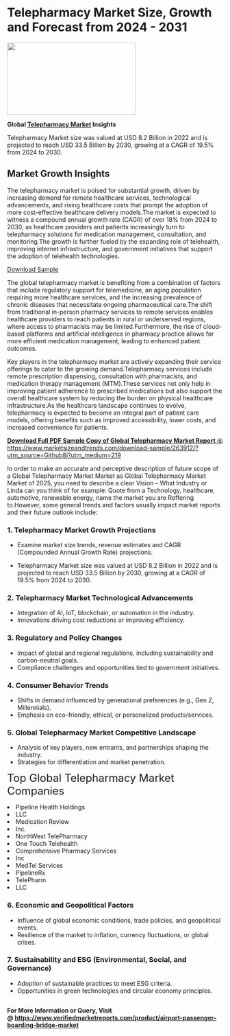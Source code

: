 <H1>Telepharmacy Market Size, Growth and Forecast from 2024 - 2031</H1><img class="aligncenter size-medium wp-image-584254" src="https://thirdeyenews.in/wp-content/uploads/2024/09/Global-Market-Research-300x168.jpeg" alt="" width="300" height="168" /><p><strong>Global&nbsp;<a href="https://www.marketsizeandtrends.com/download-sample/263912/?utm_source=Github8j?utm_medium=219">Telepharmacy Market</a> Insights</strong></p><p>Telepharmacy Market size was valued at USD 8.2 Billion in 2022 and is projected to reach USD 33.5 Billion by 2030, growing at a CAGR of 19.5% from 2024 to 2030.</p><p><h2>Market Growth Insights</h2> <p>The telepharmacy market is poised for substantial growth, driven by increasing demand for remote healthcare services, technological advancements, and rising healthcare costs that prompt the adoption of more cost-effective healthcare delivery models.The market is expected to witness a compound annual growth rate (CAGR) of over 18% from 2024 to 2030, as healthcare providers and patients increasingly turn to telepharmacy solutions for medication management, consultation, and monitoring.The growth is further fueled by the expanding role of telehealth, improving internet infrastructure, and government initiatives that support the adoption of telehealth technologies.</p> <p><a href="#">Download Sample</a></p> <p>The global telepharmacy market is benefiting from a combination of factors that include regulatory support for telemedicine, an aging population requiring more healthcare services, and the increasing prevalence of chronic diseases that necessitate ongoing pharmaceutical care.The shift from traditional in-person pharmacy services to remote services enables healthcare providers to reach patients in rural or underserved regions, where access to pharmacists may be limited.Furthermore, the rise of cloud-based platforms and artificial intelligence in pharmacy practice allows for more efficient medication management, leading to enhanced patient outcomes.</p> <p>Key players in the telepharmacy market are actively expanding their service offerings to cater to the growing demand.Telepharmacy services include remote prescription dispensing, consultation with pharmacists, and medication therapy management (MTM).These services not only help in improving patient adherence to prescribed medications but also support the overall healthcare system by reducing the burden on physical healthcare infrastructure.As the healthcare landscape continues to evolve, telepharmacy is expected to become an integral part of patient care models, offering benefits such as improved accessibility, lower costs, and increased convenience for patients.</p> <p><a href="#"></p><p><span class=""><strong>Download Full PDF Sample Copy of Global Telepharmacy Market Report</strong> @ <a href="https://www.marketsizeandtrends.com/download-sample/263912/?utm_source=Github8j?utm_medium=219" target="_blank">https://www.marketsizeandtrends.com/download-sample/263912/?utm_source=Github8j?utm_medium=219</a></span></p><p>In order to make an accurate and perceptive description of future scope of a Global&nbsp;Telepharmacy Market Market as Global&nbsp;Telepharmacy Market Market of 2025, you need to describe a clear Vision &ndash; What Industry or Linda can you think of for example: Quote from a Technology, healthcare, automotive, renewable energy, name the market you are Reffering to.However, some general trends and factors usually impact market reports and their future outlook include:</p><h3>1.&nbsp;<strong>Telepharmacy Market Growth Projections</strong></h3><ul><li>Examine market size trends, revenue estimates and CAGR (Compounded Annual Growth Rate) projections.</li><li><p>Telepharmacy Market size was valued at USD 8.2 Billion in 2022 and is projected to reach USD 33.5 Billion by 2030, growing at a CAGR of 19.5% from 2024 to 2030.</p></li></ul><h3>2.&nbsp;<strong>Telepharmacy Market Technological Advancements</strong></h3><ul><li>Integration of AI, IoT, blockchain, or automation in the industry.</li><li>Innovations driving cost reductions or improving efficiency.</li></ul><h3>3.&nbsp;<strong>Regulatory and Policy Changes</strong></h3><ul><li>Impact of global and regional regulations, including sustainability and carbon-neutral goals.</li><li>Compliance challenges and opportunities tied to government initiatives.</li></ul><h3>4.&nbsp;<strong>Consumer Behavior Trends</strong></h3><ul><li>Shifts in demand influenced by generational preferences (e.g., Gen Z, Millennials).</li><li>Emphasis on eco-friendly, ethical, or personalized products/services.</li></ul><h3>5.&nbsp;<strong>Global Telepharmacy Market Competitive Landscape</strong></h3><ul><li>Analysis of key players, new entrants, and partnerships shaping the industry.</li><li>Strategies for differentiation and market penetration.</li></ul><p data-pm-slice="1 1 []"><span style="color: inherit; font-family: inherit; font-size: 25px;">Top Global Telepharmacy Market Companies</span></p><div class="" data-test-id=""><p><li>Pipeline Health Holdings</li><li> LLC</li><li> Medication Review</li><li> Inc.</li><li> NorthWest TelePharmacy</li><li> One Touch Telehealth</li><li> Comprehensive Pharmacy Services</li><li> Inc</li><li> MedTel Services</li><li> PipelineRx</li><li> TelePharm</li><li> LLC</li></p></div><h3>6.&nbsp;<strong>Economic and Geopolitical Factors</strong></h3><ul><li>Influence of global economic conditions, trade policies, and geopolitical events.</li><li>Resilience of the market to inflation, currency fluctuations, or global crises.</li></ul><h3>7.&nbsp;<strong>Sustainability and ESG (Environmental, Social, and Governance)</strong></h3><ul><li>Adoption of sustainable practices to meet ESG criteria.</li><li>Opportunities in green technologies and circular economy principles.</li></ul><h2><strong style="font-size: 14px;">For More Information or Query, Visit @&nbsp;</strong><a style="background-color: #ffffff; font-size: 14px;" href="https://www.marketsizeandtrends.com/report/telepharmacy-market/" target="_blank">https://www.verifiedmarketreports.com/product/airport-passenger-boarding-bridge-market</a></h2>